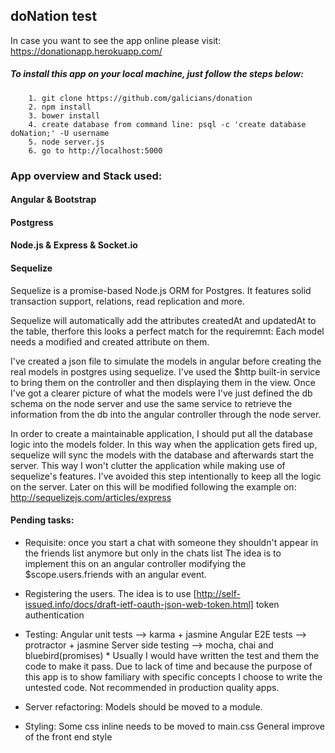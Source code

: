 <h2>doNation test</h2>

In case you want to see the app online please visit: https://donationapp.herokuapp.com/

<h5>To install this app on your local machine, just follow the steps below:</h5>

        1. git clone https://github.com/galicians/donation
        2. npm install
        3. bower install
        4. create database from command line: psql -c 'create database doNation;' -U username
        5. node server.js
        6. go to http://localhost:5000

<h3>App overview and Stack used:</h3>

<h4>Angular & Bootstrap</h4>

<h4>Postgress</h4>

<h4>Node.js & Express & Socket.io</h4>

<h4>Sequelize</h4>

Sequelize is a promise-based Node.js ORM for Postgres. It features solid transaction support, relations, read replication and more.

Sequelize will automatically add the attributes createdAt and updatedAt to the table, therfore this looks a perfect match for the requiremnt:
Each model needs a modified and created attribute on them.

I've created a json file to simulate the models in angular before creating the real models in postgres using sequelize.
I've used the $http built-in service to bring them on the controller and then displaying them in the view.
Once I've got a clearer picture of what the models were I've just defined the db schema on the node server and use the same service to retrieve the information from the db into the angular controller through the node server.

In order to create a maintainable application, I should put all the database logic into the models folder. In this way when the application gets fired up, sequelize will sync the models with the database and afterwards start the server. This way I won't clutter the application while making use of sequelize's features. I've avoided this step intentionally to keep all the logic on the server. Later on this will be modified following the example on:
http://sequelizejs.com/articles/express

<h4>Pending tasks:</h4>

- Requisite: once you start a chat with someone they shouldn't appear in the friends list anymore but only in the chats list
        The idea is to implement this on an angular controller modifying the $scope.users.friends with an angular event.

- Registering the users.
        The idea is to use [http://self-issued.info/docs/draft-ietf-oauth-json-web-token.html] token authentication

- Testing:
        Angular unit tests --> karma + jasmine
        Angular E2E tests --> protractor + jasmine
        Server side testing --> mocha, chai and bluebird(promises)
        * Usually I would have written the test and them the code to make it pass. Due to lack of time and because the purpose of this app is to show familiary with specific concepts I choose to write the untested code. Not recommended in production quality apps.

- Server refactoring:
        Models should be moved to a module.

- Styling:
        Some css inline needs to be moved to main.css
        General improve of the front end style



